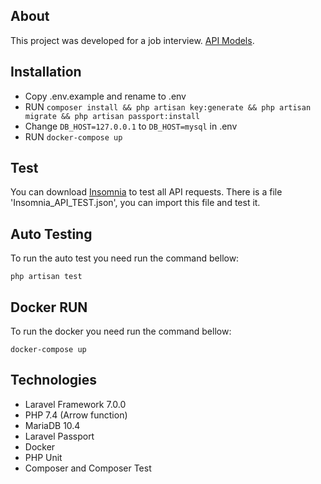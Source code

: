## About

This project was developed for a job interview. [API Models](https://app.swaggerhub.com/apis/5.5.Degrees/the-laravel/1.0.0).

## Installation

- Copy .env.example and rename to .env
- RUN `composer install && php artisan key:generate && php artisan migrate && php artisan passport:install`
- Change `DB_HOST=127.0.0.1` to `DB_HOST=mysql` in .env
- RUN `docker-compose up`

## Test
You can download [Insomnia](https://insomnia.rest/) to test all API requests. There is a file 'Insomnia_API_TEST.json', you can import this file and test it.

## Auto Testing
To run the auto test you need run the command bellow:

`php artisan test`

## Docker RUN
To run the docker you need run the command bellow:

`docker-compose up`

## Technologies
- Laravel Framework 7.0.0
- PHP 7.4 (Arrow function)
- MariaDB 10.4
- Laravel Passport
- Docker
- PHP Unit
- Composer and Composer Test
